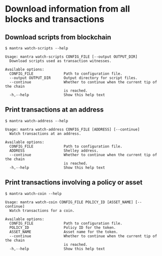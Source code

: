 # Download information from all blocks and transactions


## Download scripts from blockchain

	$ mantra watch-scripts --help
	
	Usage: mantra watch-scripts CONFIG_FILE [--output OUTPUT_DIR]
	  Download scripts used as transaction witnesses.
	
	Available options:
	  CONFIG_FILE              Path to configuration file.
	  --output OUTPUT_DIR      Output directory for script files.
	  --continue               Whether to continue when the current tip of the chain
	                           is reached.
	  -h,--help                Show this help text


## Print transactions at an address

	$ mantra watch-address --help
	
	Usage: mantra watch-address CONFIG_FILE [ADDRESS] [--continue]
	  Watch transactions at an address.
	
	Available options:
	  CONFIG_FILE              Path to configuration file.
	  ADDRESS                  Shelley address.
	  --continue               Whether to continue when the current tip of the chain
	                           is reached.
	  -h,--help                Show this help text


## Print transactions involving a policy or asset

	$ mantra watch-coin --help
	
	Usage: mantra watch-coin CONFIG_FILE POLICY_ID [ASSET_NAME] [--continue]
	  Watch transactions for a coin.
	
	Available options:
	  CONFIG_FILE              Path to configuration file.
	  POLICY_ID                Policy ID for the token.
	  ASSET_NAME               Asset name for the token.
	  --continue               Whether to continue when the current tip of the chain
	                           is reached.
	  -h,--help                Show this help text
